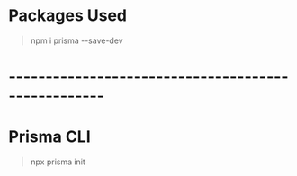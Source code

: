 # Packages Used

> npm i prisma --save-dev

# ---------------------------------------------------

# Prisma CLI

> npx prisma init
